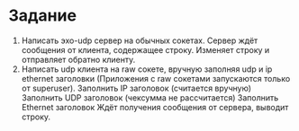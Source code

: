 # Задание 
1. Написать эхо-udp сервер на обычных сокетах.
Сервер ждёт сообщения от клиента, содержащее строку. Изменяет строку и отправляет обратно клиенту.
2. Написать udp клиента на raw сокете, вручную заполняя udp и ip ethernet заголовки (Приложения с raw сокетами запускаются только от superuser).
Заполнить IP заголовок (считается вручную)
Заполнить UDP заголовок (чексумма не рассчитается)
Заполнить Ethernet заголовок
Ждёт получения сообщения от сервера, выводит строку. 